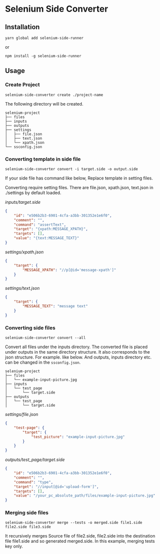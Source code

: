 
# Selenium Side Converter

## Installation

`yarn global add selenium-side-runner`

or

`npm install -g selenium-side-runner`

## Usage

### Create Project

`selenium-side-converter create ./project-name`

The following directory will be created.

```
selenium-project
├── files
├── inputs
├── outputs
├── settings
│   ├── file.json
│   ├── text.json
│   └── xpath.json
└── ssconfig.json
```

### Converting template in side file

`selenium-side-converter convert -i target.side -o output.side`

If your side file has command like below, Replace template in setting files. 

Converting require setting files. There are file.json, xpath.json, text.json in ./settings by default loaded.

*inputs/target.side*
```json
{
    "id": "e506b2b3-6901-4cfa-a3bb-301352e1e6f0",
    "comment": "",
    "command": "assertText",
    "target": "{xpath:MESSAGE_XPATH}",
    "targets": [],
    "value": "{text:MESSAGE_TEXT}"
}
```
  
*settings/xpath.json*
```json
{
    "target": {
        "MESSAGE_XPATH": "//p[@id='message-xpath']"
    }
}
```
  
*settings/text.json*
```json
{
    "target": {
        "MESSAGE_TEXT": "message text"
    }
}
```

### Converting side files

`selenium-side-converter convert --all`

Convert all files under the inputs directory. The converted file is placed under outputs in the same directory structure. It also corresponds to the json structure. For example. like below. And outputs, inputs directory etc. can be changed in the `ssconfig.json`.

```
selenium-project
├── files
│   └── example-input-picture.jpg
├── inputs
│   └── test_page
│       └── target.side
├── outputs
│   └── test_page
│       └── target.side
```
  
*settings/file.json*
```json
{
    "test-page": {
        "target": {
            "test_picture": "example-input-picture.jpg"
        }
    }
}
```
  
*outputs/test_page/target.side*
```json
{
    "id": "e506b2b3-6901-4cfa-a3bb-301352e1e6f0",
    "comment": "",
    "command": "type",
    "target": "//input[@id='upload-form']",
    "targets": [],
    "value": "/your_pc_absolute_path/files/example-input-picture.jpg"
}
```

### Merging side files

`selenium-side-converter merge --tests -o merged.side file1.side file2.side file3.side`

It recursively merges Source file of file2.side, file2.side into the destination file file1.side and so generated merged.side. In this example, merging tests key only.
